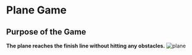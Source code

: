 # Plane Game
## Purpose of the Game
**The plane reaches the finish line without hitting any obstacles.**
 ![plane](https://github.com/Sslegendars/Unity-Simple-Game-Project/assets/135840601/384080f2-4ba6-4a24-97d0-8d85e2dfd48b)

